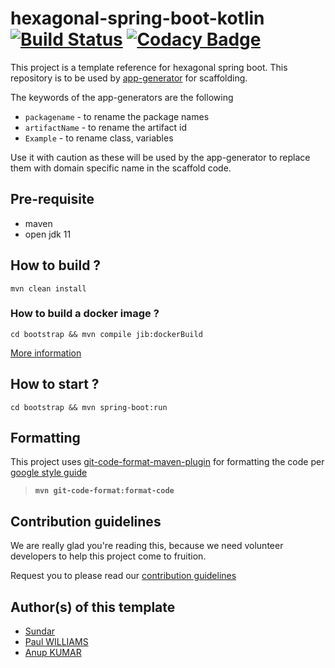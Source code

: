 # hexagonal-spring-boot-kotlin [![Build Status](https://travis-ci.com/devs-from-matrix/hexagonal-spring-boot-kotlin.svg?branch=master)](https://travis-ci.com/devs-from-matrix/hexagonal-spring-boot-kotlin) [![Codacy Badge](https://api.codacy.com/project/badge/Grade/5727f2a507544225bbfa751f8b7d27fd)](https://www.codacy.com/gh/devs-from-matrix/hexagonal-spring-boot-kotlin?utm_source=github.com&amp;utm_medium=referral&amp;utm_content=devs-from-matrix/hexagonal-spring-boot-kotlin&amp;utm_campaign=Badge_Grade)

This project is a template reference for hexagonal spring boot. This repository is to be used by [app-generator](https://github.com/devs-from-matrix/app-generator) for scaffolding.

The keywords of the app-generators are the following

- `packagename` - to rename the package names
- `artifactName` - to rename the artifact id
- `Example` - to rename class, variables 

Use it with caution as these will be used by the app-generator to replace them with domain specific name in the scaffold code. 

## Pre-requisite 

- maven
- open jdk 11

## How to build ?

`mvn clean install`

### How to build a docker image ?

`cd bootstrap && mvn compile jib:dockerBuild`

[More information](https://cloud.google.com/java/getting-started/jib)

## How to start ?

`cd bootstrap && mvn spring-boot:run`

## Formatting

This project uses [git-code-format-maven-plugin](https://github.com/Cosium/git-code-format-maven-plugin) for formatting the code per [google style guide](https://google.github.io/styleguide/javaguide.html)

> **`mvn git-code-format:format-code`**

## Contribution guidelines

We are really glad you're reading this, because we need volunteer developers to help this project come to fruition.

Request you to please read our [contribution guidelines](https://devs-from-matrix.github.io/basic-template-repository/#/README?id=contribution-guidelines)

## Author(s) of this template

- [Sundar](https://github.com/sundardamon)
- [Paul WILLIAMS](https://github.com/paul58914080)
- [Anup KUMAR](https://github.com/anupbaranwal)
